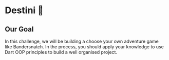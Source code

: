 


# Destini 🤔

## Our Goal

In this challenge, we will be building a choose your own adventure game like Bandersnatch. In the process, you should apply your knowledge to use Dart OOP principles to build a well organised project.
